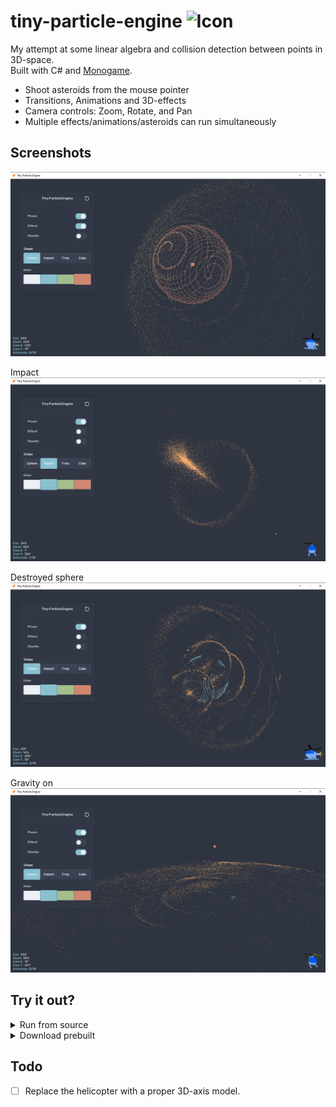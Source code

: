 
# tiny-particle-engine ![Icon](Assets/Icons/IconNew_32x32.ico) 

My attempt at some linear algebra and collision detection between points in 3D-space.   
Built with C# and [Monogame](https://monogame.net/).  

* Shoot asteroids from the mouse pointer
* Transitions, Animations and 3D-effects
* Camera controls: Zoom, Rotate, and Pan
* Multiple effects/animations/asteroids can run simultaneously

## Screenshots

![Random sphere](./Images/RandomSphere.png)  

Impact
![Impact](./Images/SingleImpact.png)

Destroyed sphere
![Impact](./Images/DestroyedShpere.png)

Gravity on
![Gravity](./Images/GravityFloor.png) 

## Try it out?

<details>
<summary>Run from source</summary>  

#### Requirements:

* A computer! (Windows)
* [.NET 8.0](https://dotnet.microsoft.com/en-us/download/dotnet)

``` bash
git clone https://github.com/Peppson/tiny-particle-engine.git &&
cd tiny-particle-engine/src &&
dotnet run -c Release
```

</details> 

<details> 
<summary>Download prebuilt</summary>

#### Requirements:

* A computer! (Windows)

Grab the latest release from the [Releases tab](https://github.com/Peppson/tiny-particle-engine/releases)  

</details>


## Todo
- [ ] Replace the helicopter with a proper 3D-axis model.
&nbsp;
